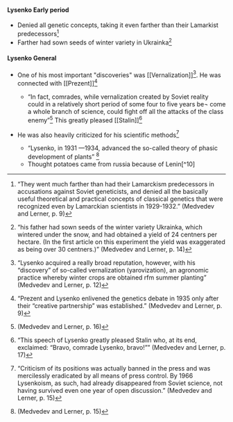 #### Lysenko Early period
 - Denied all genetic concepts, taking it even farther than their Lamarkist predecessors[^7]
 - Farther had sown seeds of winter variety in Ukrainka[^8]

#### Lysenko General
- One of his most important "discoveries" was [[Vernalization]][^1]. He was connected with [[Prezent]][^2] 
	- “In fact, comrades, while vernalization created by Soviet reality  could in a relatively short period of some four to five years be¬  come a whole branch of science, could fight off all the attacks of  the class enemy”[^5] This greatly pleased [[Stalin]][^6]

- He was also heavily criticized for his scientific methods[^3]
	- “Lysenko, in 1931 —1934, advanced the so-called theory of phasic development of plants”  [^4]
	- Thought potatoes came from russia because of Lenin[^10]


[^1]:“Lysenko acquired a really broad reputation, however, with  his “discovery” of so-called vernalization (yarovization), an agronomic practice whereby winter crops are obtained rfm  summer planting”  (Medvedev and Lerner, p. 12)

[^2]:“Prezent  and Lysenko enlivened the genetics debate in 1935 only after  their “creative partnership” was established.”  (Medvedev and Lerner, p. 9)

[^3]:“Criticism of its  positions was actually banned in the press and was mercilessly  eradicated by all means of press control. By 1966 Lysenkoism,  as such, had already disappeared from Soviet science, not having survived even one year of open discussion.”  (Medvedev and Lerner, p. 15)

[^4]:(Medvedev and Lerner, p. 15)

[^5]:(Medvedev and Lerner, p. 16)

[^6]:“This speech of Lysenko greatly pleased Stalin who, at its  end, exclaimed: “Bravo, comrade Lysenko, bravo!””  (Medvedev and Lerner, p. 17)

[^7]:“They went much  farther than had their Lamarckism predecessors in accusations  against Soviet geneticists, and denied all the basically useful  theoretical and practical concepts of classical genetics that  were recognized even by Lamarckian scientists in 1929-1932.” (Medvedev and Lerner, p. 9)

[^8]:“his father had sown seeds of the winter variety Ukrainka, which wintered under the snow, and had obtained a yield of 24 centners per hectare. (In the first article on this experiment the yield was exaggerated as being over 30 centners.)” (Medvedev and Lerner, p. 14)

[^9]:“l: Everybody says that the potato came from America. I don’t believe this. Do you know what Lenin said? vavilov: . . . we know well that potatoes appeared in our country under Peter the First.”  (Medvedev and Lerner, p. 61)
<!--stackedit_data:
eyJoaXN0b3J5IjpbNzI1MDc2MTA1XX0=
-->